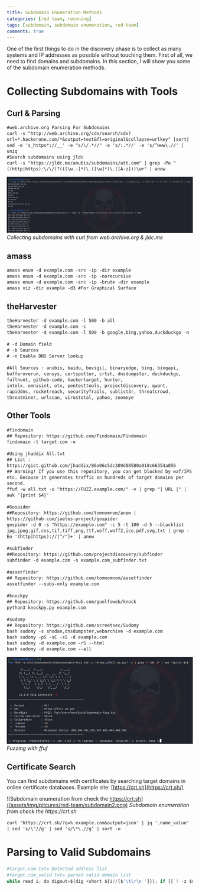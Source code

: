```yaml
---
title: Subdomain Enumeration Methods
categories: [red team, reconing]
tags: [subdomain, subdomain enumeration, red-team]
comments: true
---
```


One of the first things to do in the discovery phase is to collect as many systems and IP addresses as possible without touching them. First of all, we need to find domains and subdomains. In this section, I will show you some of the subdomain enumeration methods.

# Collecting Subdomains with Tools
## Curl & Parsing

```shell
#web.archive.org Parsing For Subdomains
curl -s "http://web.archive.org/cdx/search/cdx?url=*.hackerone.com/*&output=text&fl=original&collapse=urlkey" |sort| sed -e 's_https*://__' -e "s/\/.*//" -e 's/:.*//' -e 's/^www\.//' | uniq
#Search subdomains using jldc
curl -s "https://jldc.me/anubis/subdomains/att.com" | grep -Po "((http|https):\/\/)?(([\w.-]*)\.([\w]*)\.([A-z]))\w+" | anew
```

![Collecting subdomains with curl from web.archive.org & jldc.me ](/assets/img/pitcures/red-team/subdomain.png)
_Collecting subdomains with curl from web.archive.org & jldc.me_
## amass

```shell
amass enum -d example.com -src -ip -dir example
amass enum -d example.com -src -ip -norecursive
amass enum -d example.com -src -ip -brute -dir example
amass viz -dir example -d3 #For Graphical Surface
```

## theHarvester

```shell
theHarvester -d example.com -l 500 -b all
theHarvester -d example.com -c
theHarvester -d example.com -l 500 -b google,bing,yahoo,duckduckgo -n

# -d Domain field
# -b Sources
# -n Enable DNS Server lookup

#All Sources : anubis, baidu, bevigil, binaryedge, bing, bingapi, bufferoverun, censys, certspotter, crtsh, dnsdumpster, duckduckgo, fullhunt, github-code, hackertarget, hunter,
intelx, omnisint, otx, pentesttools, projectdiscovery, qwant, rapiddns, rocketreach, securityTrails, sublist3r, threatcrowd, threatminer, urlscan, virustotal, yahoo, zoomeye
```

## Other Tools

```shell
#findomain
## Repository: https://github.com/Findomain/Findomain
findomain -t target.com -o

#Using jhaddix All.txt
## List : https://gist.github.com/jhaddix/86a06c5dc309d08580a018c66354a056
## Warning! If you use this repository, you can get blocked by waf/IPS etc. Because it generates traffic on hundreds of target domains per second.
ffuf -w all.txt -u "https://FUZZ.example.com/" -v | grep "| URL |" | awk '{print $4}'

#Gospider
##Repository: https://github.com/tomnomnom/anew | https://github.com/jaeles-project/gospider
gospider -d 0 -s "https://example.com" -c 5 -t 100 -d 5 --blacklist jpg,jpeg,gif,css,tif,tiff,png,ttf,woff,woff2,ico,pdf,svg,txt | grep -Eo '(http|https)://[^/"]+' | anew

#subfinder
##Repository: https://github.com/projectdiscovery/subfinder
subfinder -d example.com -o example.com_subfinder.txt

#assetfinder
## Repository: https://github.com/tomnomnom/assetfinder
assetfinder --subs-only example.com

#knockpy
## Repository: https://github.com/guelfoweb/knock
python3 knockpy.py example.com

#sudomy
## Repository: https://github.com/screetsec/Sudomy
bash sudomy -s shodan,dnsdumpster,webarchive -d example.com
bash sudomy -pS -sC -sS -d example.com
bash sudomy -d example.com -rS --html
bash sudomy -d example.com --all
```

![Fuzzing with ffuf](/assets/img/pitcures/red-team/subdomain1.png)
_Fuzzing with ffuf_
## Certificate Search

You can find subdomains with certificates by searching target domains in online certificate databases. Example site: [https://crt.sh](https://crt.sh/)

![Subdomain enumeration from check the https://crt.sh](/assets/img/pitcures/red-team/subdomain2.png)
_Subdomain enumeration from check the https://crt.sh_

```shell
curl 'https://crt.sh/?q=%.example.com&output=json' | jq '.name_value' | sed 's/\"//g' | sed 's/\*\.//g' | sort -u
```
# Parsing to Valid Subdomains

```python
#target.com.txt= Detected address list
#target.com_valid.txt= parsed valid domain list
while read i; do digout=$(dig +short ${i//[$'\t\r\n ']}); if [[ ! -z $digout ]]; then echo ${i//[$'\t\r\n ']}; fi; done < target.com.txt > target.com_valid.txt
```